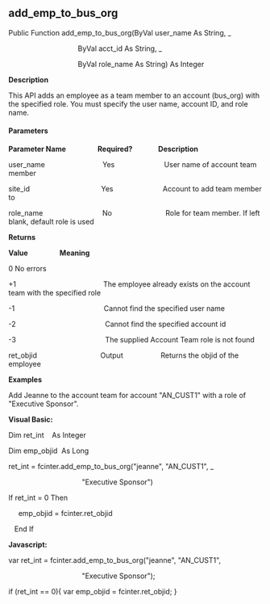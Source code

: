 add_emp_to_bus_org
----------------------

Public Function add_emp_to_bus_org(ByVal user_name As String, _

                                   ByVal acct_id As String, _

                                   ByVal role_name As String) As Integer

**Description**

This API adds an employee as a team member to an account (bus_org) with the specified role. You must specify the user name, account ID, and role name.

#### Parameters
**Parameter Name**                **Required?**             **Description**

user_name                             Yes                         User name of account team member

site_id                                    Yes                         Account to add team member to

role_name                              No                           Role for team member. If left blank, default role is used

**Returns**

**Value**                **Meaning**

0 No errors

+1                                            The employee already exists on the account team with the specified role

-1                                             Cannot find the specified user name

-2                                             Cannot find the specified account id

-3                                             The supplied Account Team role is not found

ret_objid                                Output                   Returns the objid of the employee

**Examples**

 Add Jeanne to the account team for account "AN_CUST1" with a role of "Executive Sponsor".

**Visual Basic:**

Dim ret_int    As Integer

Dim emp_objid  As Long

ret_int = fcinter.add_emp_to_bus_org("jeanne", "AN_CUST1", _

                                     "Executive Sponsor")

 If ret_int = 0 Then

     emp_objid = fcinter.ret_objid

   End If

**Javascript:**

var ret_int = fcinter.add_emp_to_bus_org("jeanne", "AN_CUST1",

                                     "Executive Sponsor");

 if (ret_int == 0){ var emp_objid = fcinter.ret_objid; }